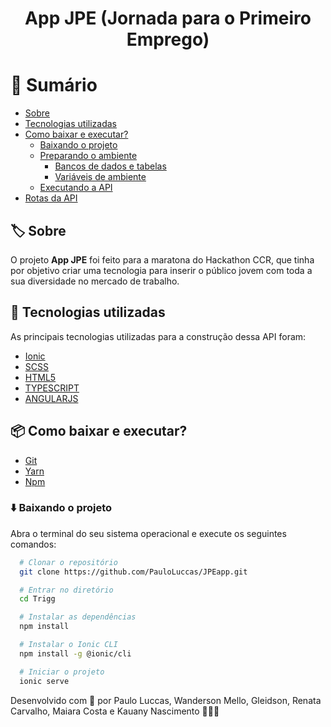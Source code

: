 <h1 align="center">
  App JPE (Jornada para o Primeiro Emprego)
</h1>

# 🔖 Sumário

- [Sobre](#%EF%B8%8F-sobre)
- [Tecnologias utilizadas](#-tecnologias-utilizadas)
- [Como baixar e executar?](#-como-baixar-e-executar)
  - [Baixando o projeto](#%EF%B8%8F-baixando-o-projeto)
  - [Preparando o ambiente](#-preparando-o-ambiente)
    - [Bancos de dados e tabelas](#-bancos-de-dados-e-tabelas)
    - [Variáveis de ambiente](#-variáveis-de-ambiente)
  - [Executando a API](#-executando-a-api)
- [Rotas da API](#-rotas-da-api)

## 🏷️ Sobre

O projeto **App JPE** foi feito para a maratona do Hackathon CCR, que tinha por objetivo criar uma tecnologia para inserir o público jovem com toda a sua diversidade no mercado de trabalho.

## 🚀 Tecnologias utilizadas

As principais tecnologias utilizadas para a construção dessa API foram:

- [Ionic](https://ionicframework.com/)
- [SCSS](https://sass-lang.com/)
- [HTML5](https://developer.mozilla.org/pt-BR/docs/Web/HTML/HTML5)
- [TYPESCRIPT](https://www.typescriptlang.org/)
- [ANGULARJS](https://angular.io/)

## 📦 Como baixar e executar?

- [Git](https://git-scm.com/)
- [Yarn](https://classic.yarnpkg.com/lang/en/)
- [Npm](https://www.npmjs.com/)

### ⬇️ Baixando o projeto

Abra o terminal do seu sistema operacional e execute os seguintes comandos:

```bash
  # Clonar o repositório
  git clone https://github.com/PauloLuccas/JPEapp.git

  # Entrar no diretório
  cd Trigg

  # Instalar as dependências
  npm install

  # Instalar o Ionic CLI
  npm install -g @ionic/cli

  # Iniciar o projeto
  ionic serve
```

Desenvolvido com 💜 por Paulo Luccas, Wanderson Mello, Gleidson, Renata Carvalho, Maiara Costa e Kauany Nascimento 🧑🏽‍🚀


